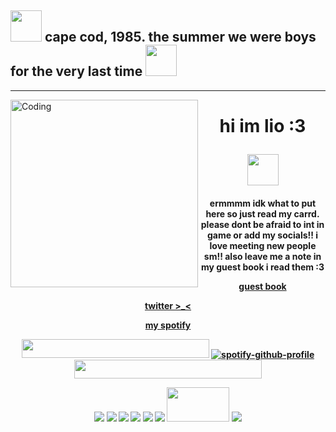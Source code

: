 ## <img src= "https://64.media.tumblr.com/5aed40443e4385be93f2ad6148757198/0f5accd32796fa15-34/s75x75_c1/6cfe3f743b5680fa061e9e94d769e5045d595d2d.gifv" width=50 height=50> cape cod, 1985. the summer we were boys for the very last time <img src= "https://64.media.tumblr.com/8b72a71d7cbc687b9cba20ca2930dd69/0f5accd32796fa15-c0/s75x75_c1/17880809559361f47e5de17555b0edfe973fecd6.gifv" width=50 height=50>
----
 <img align="left" alt="Coding" src="https://github.com/reigensburgers/reigensburgers/assets/64338411/0e48dc0d-f481-49b1-92f8-7867f71851ba" width="300" height="300">  <h1 p align="center" >  hi im lio :3 

 
<img src="https://64.media.tumblr.com/ff9e858a69259ec0c847ce6dc491732d/010243eda403faae-d0/s75x75_c1/14515fd35d7578041f993034c02dcc62325296de.gifv" width="50" height="50"> 


<h4 p align="center"> ermmmm idk what to put here so just read my carrd. please dont be afraid to int in game or add my socials!! i love meeting new people sm!! also leave me a note in my guest book i read them :3


[guest book](https://lioreal.123guestbook.com/)



[twitter >_<](https://twitter.com/reigensburgers)

[my spotify](https://open.spotify.com/user/bbyj9w4xonb7pv7xhu7gr7h78?si=ec855e36f1e841eb)


<div align="center"> 

<img src="https://64.media.tumblr.com/dd7577001ff98167f90386232a36e6ea/3375ac4c6a6cdf88-7c/s400x600/e960d5714b3e271aa234636b8cb68679d8c12fbf.gifv" width="300" height="30">  [![spotify-github-profile](https://spotify-github-profile.vercel.app/api/view?uid=bbyj9w4xonb7pv7xhu7gr7h78&cover_image=true&theme=novatorem&show_offline=false&background_color=121212&interchange=false&bar_color=ffffff&bar_color_cover=false)](https://www.last.fm/user/hanakokunz) <img src="https://64.media.tumblr.com/dd7577001ff98167f90386232a36e6ea/3375ac4c6a6cdf88-7c/s400x600/e960d5714b3e271aa234636b8cb68679d8c12fbf.gifv" width="300" height="30"> 



<img src= "https://64.media.tumblr.com/9245a15dad34f3b6bd5179908407ec73/e16d9c3fd8438e13-af/s100x200/ccf910778204ed13b524dc4db741a009fb08e47c.jpg">
<img src= "https://64.media.tumblr.com/7f06ba415f6b2fcdfeb1ed97bc137367/9a591c2777a533ae-1a/s100x200/05af04dee1ba2152d4642d876cee31c7d0d75223.pnj">
<img src= "https://images-wixmp-ed30a86b8c4ca887773594c2.wixmp.com/f/5565d81d-6868-4394-9a89-52dcc91bc7b0/dc5i41s-89d39c0e-2f2d-456d-9bce-0ac65cbce31b.png/v1/fill/w_99,h_56/dancing_star_night_by_necroticmaster_dc5i41s-fullview.png?token=eyJ0eXAiOiJKV1QiLCJhbGciOiJIUzI1NiJ9.eyJzdWIiOiJ1cm46YXBwOjdlMGQxODg5ODIyNjQzNzNhNWYwZDQxNWVhMGQyNmUwIiwiaXNzIjoidXJuOmFwcDo3ZTBkMTg4OTgyMjY0MzczYTVmMGQ0MTVlYTBkMjZlMCIsIm9iaiI6W1t7ImhlaWdodCI6Ijw9NTYiLCJwYXRoIjoiXC9mXC81NTY1ZDgxZC02ODY4LTQzOTQtOWE4OS01MmRjYzkxYmM3YjBcL2RjNWk0MXMtODlkMzljMGUtMmYyZC00NTZkLTliY2UtMGFjNjVjYmNlMzFiLnBuZyIsIndpZHRoIjoiPD05OSJ9XV0sImF1ZCI6WyJ1cm46c2VydmljZTppbWFnZS5vcGVyYXRpb25zIl19.BEwVRgcL6f5w3jnY271nJK16ZXy609BY97mRc-Q1TF8">
<img src= "https://64.media.tumblr.com/d702cc3563a810e71fcb500725181f4d/3075790af58d7e80-bf/s100x200/832e277db262189fe321326b4ebe804e7490d607.gifv">
<img src= "https://64.media.tumblr.com/713ceaeba56f117c13daa703c7d36493/1c24be733ab4d1cb-4d/s100x200/7d38bf4f93d75e0f970299b89ffe44f25e6e1f7e.gifv">
<img src= "https://images-wixmp-ed30a86b8c4ca887773594c2.wixmp.com/f/8c913458-9aa6-455c-a5f5-f706f4da0349/d5labht-9c184e03-9f4c-4763-b764-7d34e2628cf6.gif?token=eyJ0eXAiOiJKV1QiLCJhbGciOiJIUzI1NiJ9.eyJzdWIiOiJ1cm46YXBwOjdlMGQxODg5ODIyNjQzNzNhNWYwZDQxNWVhMGQyNmUwIiwiaXNzIjoidXJuOmFwcDo3ZTBkMTg4OTgyMjY0MzczYTVmMGQ0MTVlYTBkMjZlMCIsIm9iaiI6W1t7InBhdGgiOiJcL2ZcLzhjOTEzNDU4LTlhYTYtNDU1Yy1hNWY1LWY3MDZmNGRhMDM0OVwvZDVsYWJodC05YzE4NGUwMy05ZjRjLTQ3NjMtYjc2NC03ZDM0ZTI2MjhjZjYuZ2lmIn1dXSwiYXVkIjpbInVybjpzZXJ2aWNlOmZpbGUuZG93bmxvYWQiXX0.2P_-zi7zF3X72_204YQRDYWfh5g_zG8_4YfyzekO-f4">
<img src= "https://64.media.tumblr.com/ac88a5ab0ff37620affbd0762f535763/22f6db7360cc4c74-3b/s250x400/7c0a3f641b168872b76436176b03feedabb92207.gifv" width=100 height=55>
<img src= "https://images-wixmp-ed30a86b8c4ca887773594c2.wixmp.com/f/501df479-2019-45b3-83a3-e839a5ac0790/ddpjxw1-df65bda9-5942-4d9f-879f-bd609fb56492.png/v1/fill/w_101,h_57/jolyne_cujoh_stamp_by_pallasminerva_ddpjxw1-fullview.png?token=eyJ0eXAiOiJKV1QiLCJhbGciOiJIUzI1NiJ9.eyJzdWIiOiJ1cm46YXBwOjdlMGQxODg5ODIyNjQzNzNhNWYwZDQxNWVhMGQyNmUwIiwiaXNzIjoidXJuOmFwcDo3ZTBkMTg4OTgyMjY0MzczYTVmMGQ0MTVlYTBkMjZlMCIsIm9iaiI6W1t7ImhlaWdodCI6Ijw9NTciLCJwYXRoIjoiXC9mXC81MDFkZjQ3OS0yMDE5LTQ1YjMtODNhMy1lODM5YTVhYzA3OTBcL2RkcGp4dzEtZGY2NWJkYTktNTk0Mi00ZDlmLTg3OWYtYmQ2MDlmYjU2NDkyLnBuZyIsIndpZHRoIjoiPD0xMDEifV1dLCJhdWQiOlsidXJuOnNlcnZpY2U6aW1hZ2Uub3BlcmF0aW9ucyJdfQ.1YEmrqAQZ1jDhRs8jzfgdznEk2DmZksgX80nr5iw1jY">


<!--
**reigensburgers/reigensburgers** is a ✨ _special_ ✨ repository because its `README.md` (this file) appears on your GitHub profile.

<img src= "">
<img src= "">
<img src= "">
Here are some ideas to get you started:

- 🔭 I’m currently working on ...
- 🌱 I’m currently learning ...
- 👯 I’m looking to collaborate on ...
- 🤔 I’m looking for help with ...
- 💬 Ask me about ...
- 📫 How to reach me: ...
- 😄 Pronouns: ...
- ⚡ Fun fact: ...
-->

